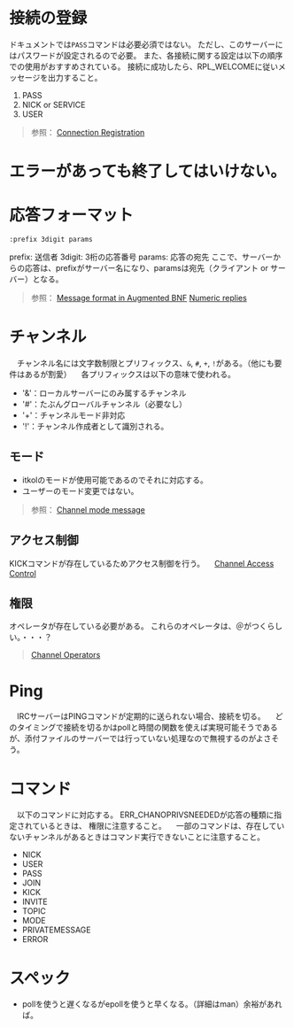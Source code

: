 
# 接続の登録
 ドキュメントでは`PASS`コマンドは必要必須ではない。
 ただし、このサーバーにはパスワードが設定されるので必要。
 また、各接続に関する設定は以下の順序での使用がおすすめされている。
 接続に成功したら、RPL_WELCOMEに従いメッセージを出力すること。
 1. PASS
 2. NICK or SERVICE
 3. USER
> 参照：
> [Connection Registration](https://datatracker.ietf.org/doc/html/rfc2812#section-2.4:~:text=April%202000%0A%0A%0A3.1-,Connection%20Registration,-The%20commands%20described)
 
# エラーがあっても終了してはいけない。

# 応答フォーマット

```
:prefix 3digit params
```
prefix: 送信者
3digit: 3桁の応答番号
params: 応答の宛先
ここで、サーバーからの応答は、prefixがサーバー名になり、paramsは宛先（クライアント or サーバー）となる。

> 参照：
> [Message format in Augmented BNF](https://datatracker.ietf.org/doc/html/rfc2812#page-6:~:text=current%20implementations.%0A%0A2.3.1-,Message%20format%20in%20Augmented%20BNF,-The%20protocol%20messages)
> [Numeric replies](https://datatracker.ietf.org/doc/html/rfc2812#section-2.4:~:text=for%0A%20%20%20%20%20%20%20%20%20%3Cparams%3E.%0A%0A2.4-,Numeric%20replies,-Most%20of%20the)

# チャンネル
　チャンネル名には文字数制限とプリフィックス、`&`, `#`, `+`, `!`がある。（他にも要件はあるが割愛）
　各プリフィックスは以下の意味で使われる。
 * '&'：ローカルサーバーにのみ属するチャンネル
 * '#'：たぶんグローバルチャンネル（必要なし）
 * '+'：チャンネルモード非対応
 * '!'：チャンネル作成者として識別される。

## モード
 * itkolのモードが使用可能であるのでそれに対応する。
 * ユーザーのモード変更ではない。
 > 参照：
 > [Channel mode message](https://datatracker.ietf.org/doc/html/rfc2812#page-18:~:text=April%202000%0A%0A%0A3.2.3-,Channel%20mode%20message,-Command%3A%20MODE%0A%20%20%20Parameters)

## アクセス制御
 KICKコマンドが存在しているためアクセス制御を行う。
　[Channel Access Control](https://datatracker.ietf.org/doc/html/rfc2811#page-10:~:text=MODE%20query.%0A%0A4.3-,Channel%20Access%20Control,-The%20last%20category)

## 権限
 オペレータが存在している必要がある。
 これらのオペレータは、＠がつくらしい。・・・？
 > [Channel Operators](https://datatracker.ietf.org/doc/html/rfc2811#page-16:~:text=April%202000%0A%0A%0A2.4.1-,Channel%20Operators,-The%20channel%20operators)

# Ping
　IRCサーバーはPINGコマンドが定期的に送られない場合、接続を切る。
　どのタイミングで接続を切るかはpollと時間の関数を使えば実現可能そうであるが、添付ファイルのサーバーでは行っていない処理なので無視するのがよさそう。

# コマンド
　以下のコマンドに対応する。 ERR_CHANOPRIVSNEEDEDが応答の種類に指定されているときは、
権限に注意すること。
　一部のコマンドは、存在していないチャンネルがあるときはコマンド実行できないことに注意すること。
 * NICK
 * USER
 * PASS
 * JOIN
 * KICK
 * INVITE
 * TOPIC
 * MODE
 * PRIVATEMESSAGE
 * ERROR

# スペック
 * pollを使うと遅くなるがepollを使うと早くなる。（詳細はman）余裕があれば。
